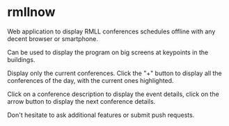 rmllnow
=======

Web application to display RMLL conferences schedules offline with any decent browser or smartphone.

Can be used to display the program on big screens at keypoints in the buildings.

Display only the current conferences. Click the "+" button to display all the conferences of the day, with the current ones highlighted.

Click on a conference description to display the event details, click on the arrow button to display the next conference details.

Don't hesitate to ask additional features or submit push requests.




